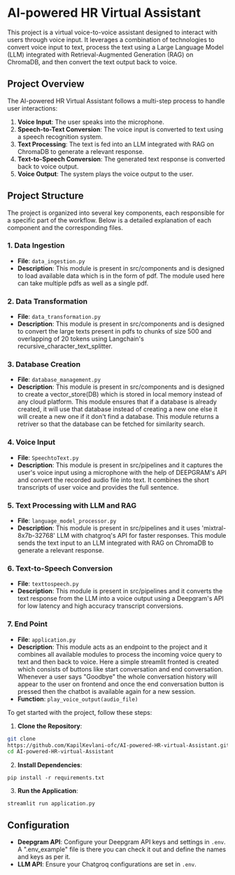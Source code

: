 # AI-powered HR Virtual Assistant
This project is a virtual voice-to-voice assistant designed to interact with users through voice input. It leverages a combination of technologies to convert voice input to text, process the text using a Large Language Model (LLM) integrated with Retrieval-Augmented Generation (RAG) on ChromaDB, and then convert the text output back to voice.
## Project Overview
The AI-powered HR Virtual Assistant follows a multi-step process to handle user interactions:
1. **Voice Input**: The user speaks into the microphone.
2. **Speech-to-Text Conversion**: The voice input is converted to text using a speech recognition system.
3. **Text Processing**: The text is fed into an LLM integrated with RAG on ChromaDB to generate a relevant response.
4. **Text-to-Speech Conversion**: The generated text response is converted back to voice output.
5. **Voice Output**: The system plays the voice output to the user.
## Project Structure
The project is organized into several key components, each responsible for a specific part of the workflow. Below is a detailed explanation of each component and the corresponding files.

### 1. Data Ingestion
- **File**: `data_ingestion.py`
- **Description**: This module is present in src/components and is designed to load available data which is in the form of pdf. The module used here can take multiple pdfs as well as a single pdf.


### 2. Data Transformation
- **File**: `data_transformation.py`
- **Description**: This module is present in src/components and is designed to convert the large texts present in pdfs to chunks of size 500 and overlapping of 20 tokens using Langchain's recursive_character_text_splitter.



### 3. Database Creation
- **File**: `database_management.py`
- **Description**: This module is present in src/components and is designed to create a vector_store(DB) which is stored in local memory instead of any cloud platform. This module ensures that if a database is already created, it will use that database instead of creating a new one else it will create a new one if it don't find a database. This module returns a retriver so that the database can be fetched for similarity search.



### 4. Voice Input
- **File**: `SpeechtoText.py`
- **Description**: This module is present in src/pipelines and it captures the user's voice input using a microphone with the help of DEEPGRAM's API and convert the recorded audio file into text. It combines the short transcripts of user voice and provides the full sentence.

### 5. Text Processing with LLM and RAG
- **File**: `language_model_processor.py`
- **Description**: This module is present in src/pipelines and it uses 'mixtral-8x7b-32768' LLM with chatgroq's API for faster responses. This module sends the text input to an LLM integrated with RAG on ChromaDB to generate a relevant response.


### 6. Text-to-Speech Conversion
- **File**: `texttospeech.py`
- **Description**: This module is present in src/pipelines and it converts the text response from the LLM into a voice output using a Deepgram's API for low latency and high accuracy transcript conversions.


### 7. End Point
- **File**: `application.py`
- **Description**: This module acts as an endpoint to the project and it combines all available modules to process the incoming voice query to text and then back to voice. Here a simple streamlit fronted is created which consists of buttons like start conversation and end conversation. Whenever a user says "Goodbye" the whole conversation history will appear to the user on frontend and once the end conversation button is pressed then the chatbot is available again for a new session.
- **Function**: `play_voice_output(audio_file)`

To get started with the project, follow these steps:
1. **Clone the Repository**:
  ```bash
  git clone
https://github.com/KapilKevlani-ofc/AI-powered-HR-virtual-Assistant.git
  cd AI-powered-HR-virtual-Assistant
  ```
2. **Install Dependencies**:
  ```
  pip install -r requirements.txt
  ```
3. **Run the Application**:
  ```
  streamlit run application.py
  ```
## Configuration
- **Deepgram API**: Configure your Deepgram API keys and settings in `.env`. A ".env_example" file is there you can check it out and define the names and keys as per it.
- **LLM API**: Ensure your Chatgroq configurations are set in `.env`.

